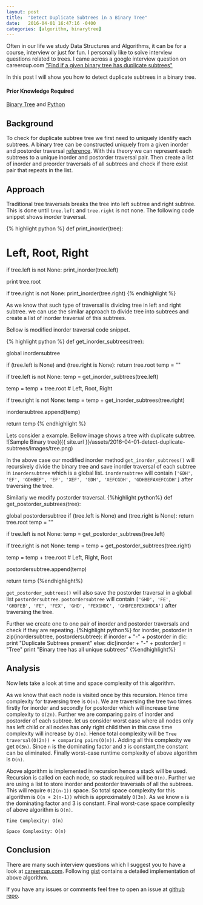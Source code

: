 ```yaml
---
layout: post
title:  "Detect Duplicate Subtrees in a Binary Tree"
date:   2016-04-01 16:47:16 -0400
categories: [algorithm, binarytree]
---
```

Often in our life we study Data Structures and Algorithms, it can be for a course,
interview or just for fun. I personally like to solve interview questions
related to trees. I came across a google interview question on careercup.com
["Find if a given binary tree has duplicate subtrees"][question]

In this post I will show you how to detect duplicate subtrees in a binary tree.

#### Prior Knowledge Required
[Binary Tree][binary-tree] and [Python][python]

Background
-------------
To check for duplicate subtree tree we first need to uniquely identify each
subtrees. A binary tree can be constructed uniquely from a given inorder and
postorder traversal [reference][construct-binary-tree]. With this theory we can
represent each subtrees to a unique inorder and postorder traversal pair. Then
create a list of inorder and preorder traversals of all subtrees and check if
there exist pair that repeats in the list.

Approach
---
Traditional tree traversals breaks the tree into left subtree and right subtree.
This is done until `tree.left` and `tree.right` is not none. The following code
snippet shows inorder traversal.

{% highlight python %}
def print_inorder(tree):
  # Left, Root, Right
  if tree.left is not None:
    print_inorder(tree.left)

  print tree.root

  if tree.right is not None:
    print_inorder(tree.right)
{% endhighlight %}

As we know that such type of traversal is dividing tree in left and right
subtree. we can use the similar approach to divide tree into subtrees and create
a list of inorder traversal of this subtrees.

Bellow is modified inorder traversal code snippet.

{% highlight python %}
def get_inorder_subtrees(tree):

  global inordersubtree

  if (tree.left is None) and (tree.right is None):
    return tree.root
  temp = ""

  if tree.left is not None:
    temp = get_inorder_subtrees(tree.left)

  temp = temp + tree.root # Left, Root, Right

  if tree.right is not None:
    temp = temp + get_inorder_subtrees(tree.right)

  inordersubtree.append(temp)

  return temp
{% endhighlight %}

  Lets consider a example. Bellow image shows a tree with duplicate subtree.
  ![Sample Binary tree]({{ site.url }}/assets/2016-04-01-detect-duplicate-subtrees/images/tree.png)

In the above case our modified inorder method `get_inorder_subtrees()` will
recursively divide the binary tree and save inorder traversal of each subtree
in `inordersubtree` which is a global list. `inordersubtree` will contain
`['GDH', 'EF', 'GDHBEF', 'EF', 'XEF', 'GDH', 'XEFCGDH', 'GDHBEFAXEFCGDH']` after
traversing the tree.

Similarly we modify postorder traversal.
{%highlight python%}
def get_postorder_subtrees(tree):

  global postordersubtree
  if (tree.left is None) and (tree.right is None):
    return tree.root
  temp = ""

  if tree.left is not None:
    temp = get_postorder_subtrees(tree.left)

  if tree.right is not None:
    temp = temp + get_postorder_subtrees(tree.right)

  temp = temp + tree.root # Left, Right, Root

  postordersubtree.append(temp)

  return temp
{%endhighlight%}

`get_postorder_subtrees()` will also save the postorder traversal in a global
list `postordersubtree`. `postordersubtree` will contain
`['GHD', 'FE', 'GHDFEB', 'FE', 'FEX', 'GHD', 'FEXGHDC', 'GHDFEBFEXGHDCA']` after
traversing the tree.

Further we create one to one pair of inorder and postorder traversals and check
if they are repeating.
{%highlight python%}
for inorder, postorder in zip(inordersubtree, postordersubtree):
  if inorder + "-" + postorder in dic:
    print "Duplicate Subtrees present"
  else:
    dic[inorder + "-" + postorder] = "Tree"
    print "Binary tree has all unique subtrees"
{%endhighlight%}

Analysis
---
Now lets take a look at time and space complexity of this algorithm.

As we know that each node is visited once by this recursion. Hence time
complexity for traversing tree is `O(n)`. We are traversing the tree two times
firstly for inorder and secondly for postorder which will increase time
complexity to `O(2n)`. Further we are comparing pairs of inorder and postorder
of each subtree. let us consider worst case where all nodes only has left
child or all nodes has only right child then in this case time complexity will
increase by `O(n)`. Hence total complexity will be
`Tree traversal(O(2n)) + comparing pairs(O(n))`. Adding all this complexity we
get `O(3n)`. Since `n` is the dominating factor and `3` is constant,the constant
can be eliminated. Finally worst-case runtime complexity of above algorithm
is `O(n)`.

Above algorithm is implemented in recursion hence a stack will be used. Recursion
is called on each node, so stack required will be `0(n)`. Further we are using
a list to store inorder and postorder traversals of all the subtrees. This will
require `0(2(n-1))` space. So total space complexity for this algorithm is
`O(n + 2(n-1))` which is approximately `O(3n)`. As we know `n` is the dominating
factor and 3 is constant. Final worst-case space complexity of above algorithm
is `O(n)`.

`Time Complexity: O(n)`

`Space Complexity: O(n)`

Conclusion
---
There are many such interview questions which I suggest you to have a look at
[careercup.com][careercup-cup]. Following [gist][gist-url] contains a detailed
implementation of above algorithm.

If you have any issues or comments feel free to open an issue at
[github repo][github-repo].


[question]:https://www.careercup.com/question?id=5199362181300224
[binary-tree]:https://www.cs.cmu.edu/~adamchik/15-121/lectures/Trees/trees.html
[python]:http://www.tutorialspoint.com/python/index.htm
[construct-binary-tree]: http://algorithms.tutorialhorizon.com/construct-a-binary-tree-from-given-inorder-and-postorder-traversal/
[gist-url]:https://gist.github.com/ayushcshah/e1eb99dc95f8a443a51d78cdda848154
[careercup-cup]:https://www.careercup.com/page
[github-repo]:https://github.com/ayushcshah/ayushcshah.github.io
